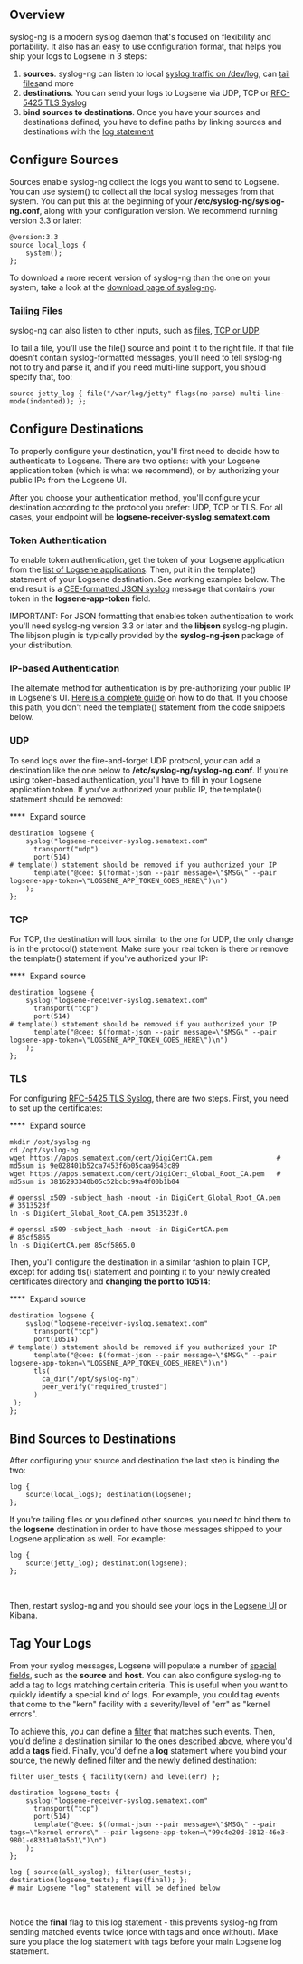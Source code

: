 ## Overview

syslog-ng is a modern syslog daemon that's focused on flexibility and
portability. It also has an easy to use configuration format, that helps
you ship your logs to Logsene in 3 steps:

1.  **sources**. syslog-ng can listen to local [syslog traffic on
    /dev/log](http://www.balabit.com/sites/default/files/documents/syslog-ng-ose-3.3-guides/en/syslog-ng-ose-v3.3-guide-admin-en/html/reference_source_unixstream.html),
    can [tail
    files](http://www.balabit.com/sites/default/files/documents/syslog-ng-pe-4.2-guides/en/syslog-ng-pe-v4.2-guide-admin-en/html/reference_source_file.html)and
    more
2.  **destinations**. You can send your logs to Logsene via UDP, TCP or
    [RFC-5425 TLS Syslog](https://tools.ietf.org/html/rfc5425)
3.  **bind sources to destinations**. Once you have your sources and
    destinations defined, you have to define paths by linking sources
    and destinations with the [log
    statement](http://www.balabit.com/sites/default/files/documents/syslog-ng-ose-3.4-guides/en/syslog-ng-ose-v3.4-guide-admin/html/logpath.html)

## Configure Sources

Sources enable syslog-ng collect the logs you want to send to Logsene.
You can use system() to collect all the local syslog messages from that
system. You can put this at the beginning of your
**/etc/syslog-ng/syslog-ng.conf**, along with your configuration
version. We recommend running version 3.3 or later:

``` syntaxhighlighter-pre
@version:3.3
source local_logs {
    system();
};
```

To download a more recent version of syslog-ng than the one on your
system, take a look at the [download page of
syslog-ng](http://www.balabit.com/network-security/syslog-ng/opensource-logging-system/downloads/3rd-party).

### Tailing Files

syslog-ng can also listen to other inputs, such as
[files](http://www.balabit.com/sites/default/files/documents/syslog-ng-ose-3.3-guides/en/syslog-ng-ose-v3.3-guide-admin-en/html/configuring_sources_file.html),
[TCP or
UDP](http://www.balabit.com/sites/default/files/documents/syslog-ng-ose-3.3-guides/en/syslog-ng-ose-v3.3-guide-admin-en/html/configuring_sources_tcpudp.html).

To tail a file, you'll use the file() source and point it to the right
file. If that file doesn't contain syslog-formatted messages, you'll
need to tell syslog-ng not to try and parse it, and if you need
multi-line support, you should specify that,
too:

``` syntaxhighlighter-pre
source jetty_log { file("/var/log/jetty" flags(no-parse) multi-line-mode(indented)); };
```

## Configure Destinations

To properly configure your destination, you'll first need to decide how
to authenticate to Logsene. There are two options: with your Logsene
application token (which is what we recommend), or by authorizing your
public IPs from the Logsene UI.

After you choose your authentication method, you'll configure your
destination according to the protocol you prefer: UDP, TCP or TLS. For
all cases, your endpoint will be
**logsene-receiver-syslog.sematext.com**

### Token Authentication

To enable token authentication, get the token of your Logsene
application from the [list of Logsene
applications](https://apps.sematext.com/users-web/services.do#logsene).
Then, put it in the template() statement of your Logsene destination.
See working examples below. The end result is a [CEE-formatted JSON
syslog](https://sematext.atlassian.net/wiki/display/PUBLOGSENE/JSON+Messages+over+Syslog)
message that contains your token in the **logsene-app-token** field.

IMPORTANT: For JSON formatting that enables token authentication to work
you'll need syslog-ng version 3.3 or later and the **libjson** syslog-ng
plugin. The libjson plugin is typically provided by the
**syslog-ng-json** package of your distribution.

### IP-based Authentication

The alternate method for authentication is by pre-authorizing your
public IP in Logsene's UI. [Here is a complete
guide](Authorizing-IPs-for-Syslog.html) on how to do that. If
you choose this path, you don't need the template() statement from the
code snippets below.

### UDP

To send logs over the fire-and-forget UDP protocol, your can add a
destination like the one below to **/etc/syslog-ng/syslog-ng.conf**. If
you're using token-based authentication, you'll have to fill in your
Logsene application token. If you've authorized your public IP, the
template() statement should be removed:

****  Expand source 

``` syntaxhighlighter-pre
destination logsene {
    syslog("logsene-receiver-syslog.sematext.com"
      transport("udp")
      port(514)
# template() statement should be removed if you authorized your IP
      template("@cee: $(format-json --pair message=\"$MSG\" --pair logsene-app-token=\"LOGSENE_APP_TOKEN_GOES_HERE\")\n")
    );
};
```

### TCP

For TCP, the destination will look similar to the one for UDP, the only
change is in the protocol() statement. Make sure your real token is
there or remove the template() statement if you've authorized your IP:

****  Expand source 

``` syntaxhighlighter-pre
destination logsene {
    syslog("logsene-receiver-syslog.sematext.com"
      transport("tcp")
      port(514)
# template() statement should be removed if you authorized your IP
      template("@cee: $(format-json --pair message=\"$MSG\" --pair logsene-app-token=\"LOGSENE_APP_TOKEN_GOES_HERE\")\n")
    );
};
```

### TLS

For configuring [RFC-5425 TLS
Syslog](https://tools.ietf.org/html/rfc5425), there are two steps.
First, you need to set up the certificates:

****  Expand source 

``` syntaxhighlighter-pre
mkdir /opt/syslog-ng
cd /opt/syslog-ng
wget https://apps.sematext.com/cert/DigiCertCA.pem                # md5sum is 9e028401b52ca7453f6b05caa9643c89
wget https://apps.sematext.com/cert/DigiCert_Global_Root_CA.pem   # md5sum is 3816293340b05c52bcbc99a4f00b1b04

# openssl x509 -subject_hash -noout -in DigiCert_Global_Root_CA.pem 
# 3513523f
ln -s DigiCert_Global_Root_CA.pem 3513523f.0
 
# openssl x509 -subject_hash -noout -in DigiCertCA.pem 
# 85cf5865
ln -s DigiCertCA.pem 85cf5865.0
```

Then, you'll configure the destination in a similar fashion to plain
TCP, except for adding tls() statement and pointing it to your newly
created certificates directory and **changing the port to 10514**:

****  Expand source 

``` syntaxhighlighter-pre
destination logsene {
    syslog("logsene-receiver-syslog.sematext.com"
      transport("tcp")
      port(10514)
# template() statement should be removed if you authorized your IP
      template("@cee: $(format-json --pair message=\"$MSG\" --pair logsene-app-token=\"LOGSENE_APP_TOKEN_GOES_HERE\")\n")
      tls(
        ca_dir("/opt/syslog-ng")
        peer_verify("required_trusted")
      )
 );
};
```

## Bind Sources to Destinations

After configuring your source and destination the last step is binding
the two:

``` syntaxhighlighter-pre
log {
    source(local_logs); destination(logsene);
};
```

If you're tailing files or you defined other sources, you need to bind
them to the **logsene** destination in order to have those messages
shipped to your Logsene application as well. For example:

``` syntaxhighlighter-pre
log {
    source(jetty_log); destination(logsene);
};
```

 

Then, restart syslog-ng and you should see your logs in the [Logsene
UI](https://apps.sematext.com/logsene-reports/mainPage.do) or
[Kibana](Kibana.html).

## Tag Your Logs

From your syslog messages, Logsene will populate a number of [special
fields](X-Special-Fields.html), such as the **source** and
**host**. You can also configure syslog-ng to add a tag to logs matching
certain criteria. This is useful when you want to quickly identify a
special kind of logs. For example, you could tag events that come to the
"kern" facility with a severity/level of "err" as "kernel errors".

To achieve this, you can define a
[filter](http://www.balabit.com/sites/default/files/documents/syslog-ng-ose-3.3-guides/en/syslog-ng-ose-v3.3-guide-admin-en/html/reference_filters.html)
that matches such events. Then, you'd define a destination similar to
the ones [described
above](https://sematext.atlassian.net/wiki/display/PUBLOGSENE/syslog-ng#syslog-ng-ConfigureDestinations),
where you'd add a **tags** field. Finally, you'd define a **log**
statement where you bind your source, the newly defined filter and the
newly defined destination:

``` syntaxhighlighter-pre
filter user_tests { facility(kern) and level(err) };

destination logsene_tests {
    syslog("logsene-receiver-syslog.sematext.com"
      transport("tcp")
      port(514)
      template("@cee: $(format-json --pair message=\"$MSG\" --pair tags=\"kernel errors\" --pair logsene-app-token=\"99c4e20d-3812-46e3-9801-e8331a01a5b1\")\n")
    );
};

log { source(all_syslog); filter(user_tests); destination(logsene_tests); flags(final); };
# main Logsene "log" statement will be defined below
```

 

Notice the **final** flag to this log statement - this prevents
syslog-ng from sending matched events twice (once with tags and once
without). Make sure you place the log statement with tags before your
main Logsene log statement.

